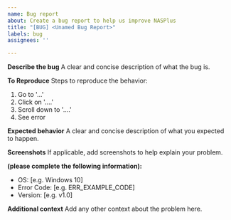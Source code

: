 ```yaml
---
name: Bug report
about: Create a bug report to help us improve NASPlus
title: "[BUG] <Unamed Bug Report>"
labels: bug
assignees: ''

---
```


**Describe the bug**
A clear and concise description of what the bug is.

**To Reproduce**
Steps to reproduce the behavior:
1. Go to '...'
2. Click on '....'
3. Scroll down to '....'
4. See error

**Expected behavior**
A clear and concise description of what you expected to happen.

**Screenshots**
If applicable, add screenshots to help explain your problem.

**(please complete the following information):**
 - OS: [e.g. Windows 10]
 -  Error Code: [e.g. ERR_EXAMPLE_CODE]
 - Version: [e.g. v1.0]

**Additional context**
Add any other context about the problem here.
